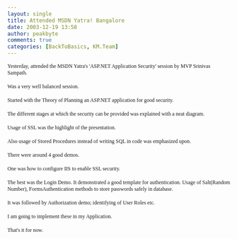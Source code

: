 ```yaml
---
layout: single
title: Attended MSDN Yatra! Bangalore
date: 2003-12-19 13:58
author: peakbyte
comments: true
categories: [BackToBasics, KM.Team]
---
```

<span style="font-family:trebuchet ms;font-size:85%;">Yesterday, attended the MSDN Yatra's 'ASP.NET Application Security' session by MVP Srinivas Sampath.</span>
<br /><span style="font-family:trebuchet ms;">
<br /><span style="font-size:85%;">Was a very well balanced session.
<br /></span>
<br /><span style="font-size:85%;">Started with the Theory of Planning an ASP.NET application for good security.
<br /></span>
<br /><span style="font-size:85%;">The different stages at which the security can be provided was explained with a neat diagram.</span></span>
<br /></span><span style="font-family:trebuchet ms;">
<br /><span style="font-size:85%;">Usage of SSL was the highlight of the presentation.
<br /></span>
<br /><span style="font-size:85%;">Also usage of Stored Procedures instead of writing SQL in code was emphasized upon.
<br /></span>
<br /><span style="font-size:85%;">There were around 4 good demos.
<br /></span>
<br /><span style="font-size:85%;">One was how to configure IIS to enable SSL security.
<br /></span>
<br /><span style="font-size:85%;">The best was the Login Demo. It demonstrated a good template for authentication. Usage of Salt(Random Number), FormsAuthentication methods to store passwords safely in database.
<br /></span>
<br /><span style="font-size:85%;">It was followed by Authorization demo; identifying of User Roles etc.
<br /></span>
<br /><span style="font-size:85%;">I am going to implement these in my Application.
<br /></span>
<br /><span style="font-size:85%;">That's it for now.</span></span>
<br /></span>
